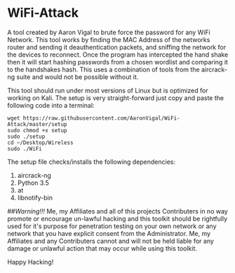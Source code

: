 # WiFi-Attack
A tool created by Aaron Vigal to brute force the password for any WiFi Network. This tool works by finding the MAC Address of the networks router and sending it deauthentication packets, and sniffing the network for the devices to reconnect. Once the program has intercepted the hand shake then it will start hashing passwords from a chosen wordlist and comparing it to the handshakes hash. This uses a combination of tools from the aircrack-ng suite and would not be possible without it.

This tool should run under most versions of Linux but is optimized for working on Kali. The setup is very straight-forward just copy and paste the following code into a terminal:

```{r, engine='bash', count_lines}
wget https://raw.githubusercontent.com/AaronVigal/WiFi-Attack/master/setup
sudo chmod +x setup
sudo ./setup 
cd ~/Desktop/Wireless
sudo ./WiFi
```

The setup file checks/installs the following dependencies:

1. aircrack-ng
2. Python 3.5
3. at
4. libnotify-bin

##*Warning!!!*
Me, my Affiliates and all of this projects Contributers in no way promote or encourage un-lawful hacking and this toolkit should be rightfully used for it's purpose for penetration testing on your own network or any network that you have explicit consent from the Administrator. Me, my Affiliates and any Contributers cannot and will not be held liable for any damage or unlawful action that may occur while using this toolkit. 

Happy Hacking!
